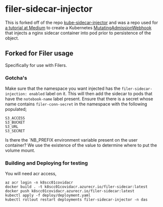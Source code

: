 # filer-sidecar-injector

This is forked off of the repo [kube-sidecar-injector](https://github.com/morvencao/kube-sidecar-injector) and was a repo used for [a tutorial at Medium](https://medium.com/ibm-cloud/diving-into-kubernetes-mutatingadmissionwebhook-6ef3c5695f74) to create a Kubernetes [MutatingAdmissionWebhook](https://kubernetes.io/docs/admin/admission-controllers/#mutatingadmissionwebhook-beta-in-19) that injects a nginx sidecar container into pod prior to persistence of the object.

## Forked for Filer usage
Specifically for use with Filers.

### Gotcha's
Make sure that the namespace you want injected has the `filer-sidecar-injection: enabled` label on it. This will then add the sidecar to pods that have the `notebook-name` label present.
Ensure that there is a secret whose name contains `filer-conn-secret` in the namespace with the following populated;
``` 
S3_ACCESS
S3_BUCKET
S3_URL
S3_SECRET
```
Is there the `NB_PREFIX environment variable present on the user container? We use the existence of the value to determine where to put the volume mount.

### Building and Deploying for testing
You will need acr access, 
```
az acr login -n k8scc01covidacr
docker build . -t k8scc01covidacr.azurecr.io/filer-sidecar:latest
docker push k8scc01covidacr.azurecr.io/filer-sidecar:latest
kubectl apply -f deploy/deployment.yaml
kubectl rollout restart deployments filer-sidecar-injector -n das
```
